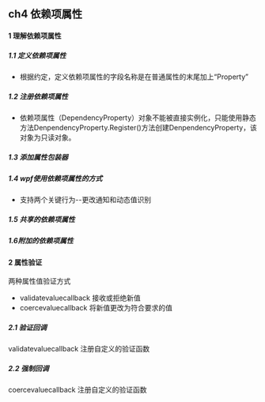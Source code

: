 ## ch4 依赖项属性

#### 1 理解依赖项属性

##### 1.1 定义依赖项属性

- 根据约定，定义依赖项属性的字段名称是在普通属性的末尾加上“Property”

##### 1.2 注册依赖项属性

- 依赖项属性（DependencyProperty）对象不能被直接实例化，只能使用静态方法DenpendencyProperty.Register()方法创建DenpendencyProperty，该对象为只读对象。

##### 1.3 添加属性包装器

##### 1.4 wpf使用依赖项属性的方式

- 支持两个关键行为--更改通知和动态值识别

##### 1.5 共享的依赖项属性

##### 1.6附加的依赖项属性

#### 2 属性验证

两种属性值验证方式

- validatevaluecallback 接收或拒绝新值
- coercevaluecallback 将新值更改为符合要求的值

##### 2.1 验证回调

validatevaluecallback 注册自定义的验证函数

##### 2.2 强制回调

coercevaluecallback 注册自定义的验证函数
